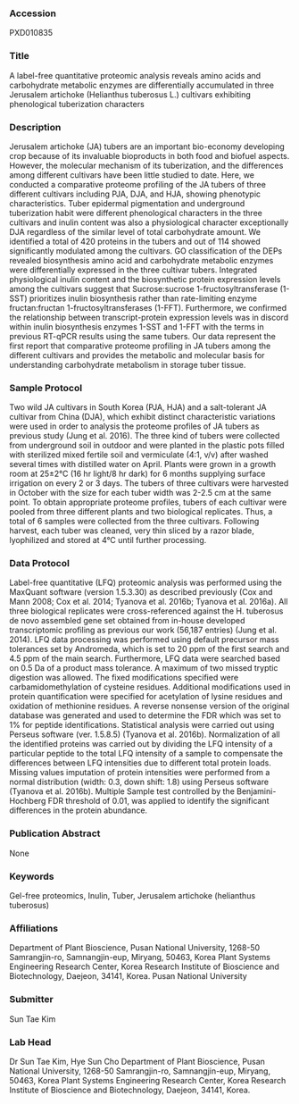 ### Accession
PXD010835

### Title
A label-free quantitative proteomic analysis reveals amino acids and carbohydrate metabolic enzymes are differentially accumulated in three Jerusalem artichoke (Helianthus tuberosus L.) cultivars exhibiting phenological tuberization characters

### Description
Jerusalem artichoke (JA) tubers are an important bio-economy developing crop because of its invaluable bioproducts in both food and biofuel aspects. However,  the molecular mechanism of its tuberization, and the differences among different cultivars have been little studied to date. Here, we conducted a comparative proteome profiling of the JA tubers of three different cultivars including PJA, DJA, and HJA, showing phenotypic characteristics. Tuber epidermal pigmentation and underground tuberization habit were different phenological characters in the three cultivars and inulin content was also a physiological character exceptionally DJA regardless of the similar level of total carbohydrate amount. We identified a total of 420 proteins in the tubers and out of 114 showed significantly modulated among the cultivars. GO classification of the DEPs revealed biosynthesis amino acid and carbohydrate metabolic enzymes were differentially expressed in the three cultivar tubers. Integrated physiological inulin content and the biosynthetic protein expression levels among the cultivars suggest that Sucrose:sucrose 1-fructosyltransferase (1-SST) prioritizes inulin biosynthesis rather than rate-limiting enzyme fructan:fructan 1-fructosyltransferases (1-FFT). Furthermore, we confirmed the relationship between transcript-protein expression levels was in discord within inulin biosynthesis enzymes 1-SST and 1-FFT with the terms in previous RT-qPCR results using the same tubers. Our data represent the first report that comparative proteome profiling in JA tubers among the different cultivars and provides the metabolic and molecular basis for understanding carbohydrate metabolism in storage tuber tissue.

### Sample Protocol
Two wild JA cultivars in South Korea (PJA, HJA) and a salt-tolerant JA cultivar from China (DJA), which exhibit distinct characteristic variations were used in order to analysis the proteome profiles of JA tubers as previous study (Jung et al. 2016). The three kind of tubers were collected from underground soil in outdoor and were planted in the plastic pots filled with sterilized mixed fertile soil and vermiculate (4:1, v/v) after washed several times with distilled water on April. Plants were grown in a growth room at 25±2°C (16 hr light/8 hr dark) for 6 months supplying surface irrigation on every 2 or 3 days. The tubers of three cultivars were harvested in October with the size for each tuber width was 2-2.5 cm at the same point. To obtain appropriate proteome profiles, tubers of each cultivar were pooled from three different plants and two biological replicates. Thus, a total of 6 samples were collected from the three cultivars. Following harvest, each tuber was cleaned, very thin sliced by a razor blade, lyophilized and stored at 4°C until further processing.

### Data Protocol
Label-free quantitative (LFQ) proteomic analysis was performed using the MaxQuant software (version 1.5.3.30) as described previously (Cox and Mann 2008; Cox et al. 2014; Tyanova et al. 2016b; Tyanova et al. 2016a). All three biological replicates were cross-referenced against the H. tuberosus de novo assembled gene set obtained from in-house developed transcriptomic profiling as previous our work (56,187 entries) (Jung et al. 2014). LFQ data processing was performed using default precursor mass tolerances set by Andromeda, which is set to 20 ppm of the first search and 4.5 ppm of the main search. Furthermore, LFQ data were searched based on 0.5 Da of a product mass tolerance. A maximum of two missed tryptic digestion was allowed. The fixed modifications specified were carbamidomethylation of cysteine residues. Additional modifications used in protein quantification were specified for acetylation of lysine residues and oxidation of methionine residues. A reverse nonsense version of the original database was generated and used to determine the FDR which was set to 1% for peptide identifications. Statistical analysis were carried out using Perseus software (ver. 1.5.8.5) (Tyanova et al. 2016b). Normalization of all the identified proteins was carried out by dividing the LFQ intensity of a particular peptide to the total LFQ intensity of a sample to compensate the differences between LFQ intensities due to different total protein loads. Missing values imputation of protein intensities were performed from a normal distribution (width: 0.3, down shift: 1.8) using Perseus software (Tyanova et al. 2016b). Multiple Sample test controlled by the Benjamini-Hochberg FDR threshold of 0.01, was applied to identify the significant differences in the protein abundance.

### Publication Abstract
None

### Keywords
Gel-free proteomics, Inulin, Tuber, Jerusalem artichoke (helianthus tuberosus)

### Affiliations
Department of Plant Bioscience, Pusan National University, 1268-50 Samrangjin-ro, Samnangjin-eup, Miryang, 50463, Korea Plant Systems Engineering Research Center, Korea Research Institute of Bioscience and Biotechnology, Daejeon, 34141, Korea.
Pusan National University

### Submitter
Sun Tae Kim

### Lab Head
Dr Sun Tae Kim, Hye Sun Cho
Department of Plant Bioscience, Pusan National University, 1268-50 Samrangjin-ro, Samnangjin-eup, Miryang, 50463, Korea Plant Systems Engineering Research Center, Korea Research Institute of Bioscience and Biotechnology, Daejeon, 34141, Korea.


